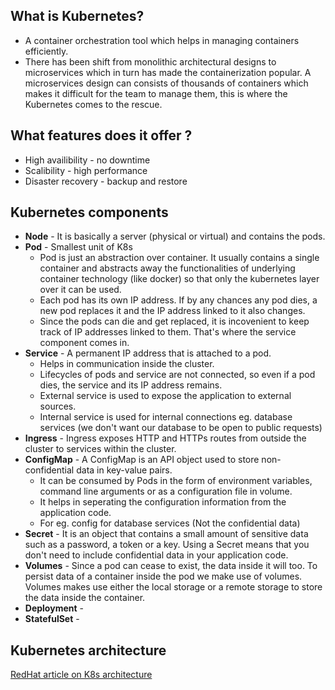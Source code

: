 ## What is Kubernetes?
- A container orchestration tool which helps in managing containers efficiently.
- There has been shift from monolithic architectural designs to microservices which in turn has made the containerization popular. A microservices design can consists of thousands of containers which makes it difficult for the team to manage them, this is where the Kubernetes comes to the rescue.

## What features does it offer ?
- High availibility - no downtime
- Scalibility - high performance
- Disaster recovery - backup and restore

## Kubernetes components
- **Node** - It is basically a server (physical or virtual) and contains the pods. 
- **Pod** - Smallest unit of K8s
	- Pod is just an abstraction over container. It usually contains a single container and abstracts away the functionalities of underlying container technology (like docker) so that only the kubernetes layer over it can be used.
	- Each pod has its own IP address. If by any chances any pod dies, a new pod replaces it and the IP address linked to it also changes.
	- Since the pods can die and get replaced, it is incovenient to keep track of IP addresses linked to them. That's where the service component comes in.
- **Service** - A permanent IP address that is attached to a pod.
	- Helps in communication inside the cluster.
	-  Lifecycles of pods and service are not connected, so even if a pod dies, the service and its IP address remains.
	-  External service is used to expose the application to external sources.
	-  Internal service is used for internal connections eg. database services (we don't want our database to be open to public requests)
- **Ingress** - Ingress exposes HTTP and HTTPs routes from outside the cluster to services within the cluster.
- **ConfigMap** - A ConfigMap is an API object used to store non-confidential data in key-value pairs. 
	- It can be consumed by Pods in the form of environment variables, command line arguments or as a configuration file in volume.
	- It helps in seperating the configuration information from the application code. 
	- For eg. config for database services (Not the confidential data)
- **Secret** -  It is an object that contains a small amount of sensitive data such as a password, a token or a key. Using a Secret means that you don't need to include confidential data in your application code.
- **Volumes** - Since a pod can cease to exist, the data inside it will too. To persist data of a container inside the pod we make use of volumes. Volumes makes use either the local storage or a remote storage to store the data inside the container.
- **Deployment** - 
- **StatefulSet** - 

## Kubernetes architecture
[RedHat article on K8s architecture](https://www.redhat.com/en/topics/containers/kubernetes-architecture)
